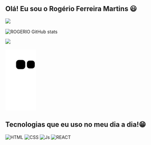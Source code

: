 ## Olá! Eu sou o Rogério Ferreira Martins 😃
<div>
  <a href="https://www.linkedin.com/in/rogério-ferreira-martins-20657497" target="_blank"><img src="https://img.shields.io/badge/-LinkedIn-%230077B5?style=for-the-badge&logo=linkedin&logoColor=white" target="_blank"></a> 
</div>

![ROGERIO GitHub stats](https://github-readme-stats.vercel.app/api?username=13ROGER10&show_icons=true&theme=dracula&count_private=true)

<div>
    <img height="180em" src="https://github-readme-stats.vercel.app/api/top-langs/?username=13roger10&layout=compact&langs_count=6&theme=tokyonight"/>
</div>
  <div> 
 
  ![Snake animation](https://github.com/13roger10/13roger10/blob/output/github-contribution-grid-snake.svg)

</div>
  
  ## Tecnologias que eu uso no meu dia a dia!😁
<div style="display: inline_block">
      <img align="center" alt="HTML" src="https://img.shields.io/badge/HTML5-E34F26?style=for-the-badge&logo=html5&logoColor=white">
       <img align="center" alt="CSS" src="https://img.shields.io/badge/CSS3-1572B6?style=for-the-badge&logo=css3&logoColor=white">
      <img align="center" alt="Js" src="https://img.shields.io/badge/JavaScript-323330?style=for-the-badge&logo=javascript&logoColor=F7DF1E">
      <img align="center" alt="REACT" src="https://img.shields.io/badge/React-20232A?style=for-the-badge&logo=react&logoColor=61DAFB">
</div>
 <br>

